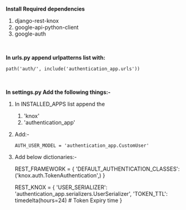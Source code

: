 **Install Required dependencies**
1. django-rest-knox 
2. google-api-python-client
3. google-auth

<br/>

**In urls.py append urlpatterns list with:**

`path('auth/', include('authentication_app.urls'))`

<br/>

**In settings.py Add the following things:-**

1. In INSTALLED_APPS list append the 
   1. 'knox'
   2. 'authentication_app'


2. Add:- 
     
    `AUTH_USER_MODEL = 'authentication_app.CustomUser'`


3. Add below dictionaries:-


    REST_FRAMEWORK = {
            'DEFAULT_AUTHENTICATION_CLASSES': ('knox.auth.TokenAuthentication',)
    }


    REST_KNOX = {
    'USER_SERIALIZER': 'authentication_app.serializers.UserSerializer',
    'TOKEN_TTL': timedelta(hours=24)  # Token Expiry time
    }